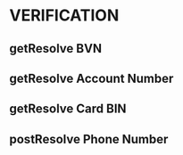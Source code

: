 # VERIFICATION

## getResolve BVN
## getResolve Account Number
## getResolve Card BIN
## postResolve Phone Number
